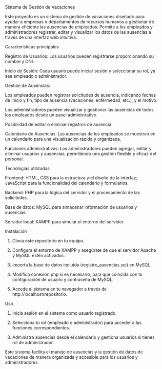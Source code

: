 Sistema de Gestión de Vacaciones

Este proyecto es un sistema de gestión de vacaciones diseñado para ayudar a empresas o departamentos de recursos humanos a gestionar de manera eficiente las ausencias de empleados. Permite a los empleados y administradores registrar, editar y visualizar los datos de las ausencias a través de una interfaz web intuitiva.

Características principales

Registro de Usuarios: Los usuarios pueden registrarse proporcionando su nombre y DNI.

Inicio de Sesión: Cada usuario puede iniciar sesión y seleccionar su rol, ya sea empleado o administrador.

Gestión de Ausencias:

Los empleados pueden registrar solicitudes de ausencia, indicando fechas de inicio y fin, tipo de ausencia (vacaciones, enfermedad, etc.), y el motivo.

Los administradores pueden visualizar y gestionar las ausencias de todos los empleados desde un panel administrativo.

Posibilidad de editar o eliminar registros de ausencia.


Calendario de Ausencias: Las ausencias de los empleados se muestran en un calendario para una visualización rápida y organizada.

Funciones administrativas: Los administradores pueden agregar, editar y eliminar usuarios y ausencias, permitiendo una gestión flexible y eficaz del personal.


Tecnologías utilizadas

Frontend: HTML, CSS para la estructura y el diseño de la interfaz; JavaScript para la funcionalidad del calendario y formularios.

Backend: PHP para la lógica del servidor y el procesamiento de las solicitudes.

Base de datos: MySQL para almacenar información de usuarios y ausencias.

Servidor local: XAMPP para simular el entorno del servidor.


Instalación

1. Clona este repositorio en tu equipo.


2. Configura el entorno de XAMPP y asegúrate de que el servidor Apache y MySQL estén activados.


3. Importa la base de datos incluida (registro_ausencias.sql) en MySQL.


4. Modifica conexion.php si es necesario, para que coincida con tu configuración de usuario y contraseña de MySQL.


5. Accede al sistema en tu navegador a través de http://localhost/repositorio.



Uso

1. Inicia sesión en el sistema como usuario registrado.


2. Selecciona tu rol (empleado o administrador) para acceder a las funciones correspondientes.


3. Administra ausencias desde el calendario y gestiona usuarios si tienes rol de administrador.



Este sistema facilita el manejo de ausencias y la gestión de datos de vacaciones de manera organizada y accesible para los usuarios y administradores.
